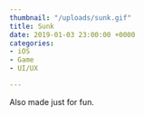 ```yaml
---
thumbnail: "/uploads/sunk.gif"
title: Sunk
date: 2019-01-03 23:00:00 +0000
categories:
- iOS
- Game
- UI/UX

---
```

Also made just for fun.